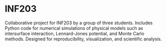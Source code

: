 # INF203
Collaborative project for INF203 by a group of three students. Includes Python code for numerical simulations of physical models such as intersurface interaction, Lennard-Jones potential, and Monte Carlo methods. Designed for reproducibility, visualization, and scientific analysis.
